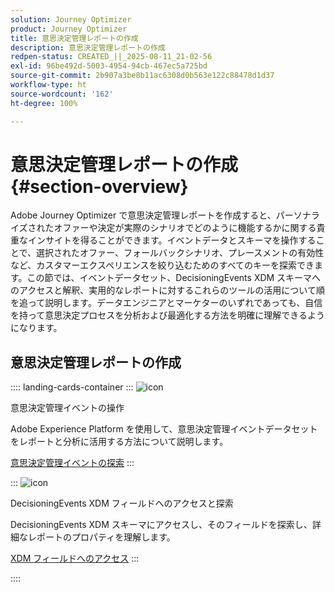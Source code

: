```yaml
---
solution: Journey Optimizer
product: Journey Optimizer
title: 意思決定管理レポートの作成
description: 意思決定管理レポートの作成
redpen-status: CREATED_||_2025-08-11_21-02-56
exl-id: 96be492d-5003-4954-94cb-467ec5a725bd
source-git-commit: 2b907a3be8b11ac6308d0b563e122c88478d1d37
workflow-type: ht
source-wordcount: '162'
ht-degree: 100%

---
```


# 意思決定管理レポートの作成{#section-overview}

Adobe Journey Optimizer で意思決定管理レポートを作成すると、パーソナライズされたオファーや決定が実際のシナリオでどのように機能するかに関する貴重なインサイトを得ることができます。イベントデータとスキーマを操作することで、選択されたオファー、フォールバックシナリオ、プレースメントの有効性など、カスタマーエクスペリエンスを絞り込むためのすべてのキーを探索できます。この節では、イベントデータセット、DecisioningEvents XDM スキーマへのアクセスと解釈、実用的なレポートに対するこれらのツールの活用について順を追って説明します。データエンジニアとマーケターのいずれであっても、自信を持って意思決定プロセスを分析および最適化する方法を明確に理解できるようになります。

## 意思決定管理レポートの作成

:::: landing-cards-container
:::
![icon](https://cdn.experienceleague.adobe.com/icons/book.svg)

意思決定管理イベントの操作

Adobe Experience Platform を使用して、意思決定管理イベントデータセットをレポートと分析に活用する方法について説明します。

[意思決定管理イベントの探索](../using/offers/reports/get-started-events.md)
:::

:::
![icon](https://cdn.experienceleague.adobe.com/icons/list-check.svg)

DecisioningEvents XDM フィールドへのアクセスと探索

DecisioningEvents XDM スキーマにアクセスし、そのフィールドを探索し、詳細なレポートのプロパティを理解します。

[XDM フィールドへのアクセス](../using/offers/reports/xdm-fields.md)
:::

::::
